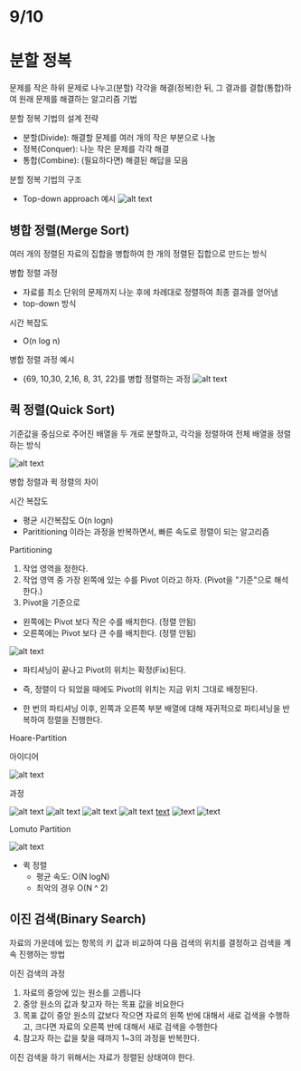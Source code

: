 # 9/10

# 분할 정복

문제를 작은 하위 문제로 나누고(분할) 각각을 해결(정복)한 뒤, 그 결과를 결합(통합)하여 원래 문제를 해결하는 알고리즘 기법

분할 정복 기법의 설계 전략

- 분할(Divide): 해결할 문제를 여러 개의 작은 부분으로 나눔
- 정복(Conquer): 나눈 작은 문제를 각각 해결
- 통합(Combine): (필요하다면) 해결된 해답을 모음

분할 정복 기법의 구조

- Top-down approach 예시
![alt text](<images/스크린샷 2025-09-10 091150.png>)

## 병합 정렬(Merge Sort)

여러 개의 정렬된 자료의 집합을 병합하여 한 개의 정렬된 집합으로 만드는 방식

병합 정렬 과정

- 자료를 최소 단위의 문제까지 나눈 후에 차례대로 정렬하여 최종 결과를 얻어냄
- top-down 방식

시간 복잡도

- O(n log n)

병합 정렬 과정 예시

- {69, 10,30, 2,16, 8, 31, 22}를 병합 정렬하는 과정
![alt text](<images/스크린샷 2025-09-10 091815.png>)

## 퀵 정렬(Quick Sort)

기준값을 중심으로 주어진 배열을 두 개로 분할하고, 각각을 정렬하여 전체 배열을 정렬하는 방식

![alt text](<images/스크린샷 2025-09-10 091815.png>)

병합 정렬과 퀵 정렬의 차이

시간 복잡도

- 평균 시간복잡도 O(n logn)
- Parititioning 이라는 과정을 반복하면서, 빠른 속도로 정렬이 되는 알고리즘

Partitioning

1. 작업 영역을 정한다.
2. 작업 영역 중 가장 왼쪽에 있는 수를 Pivot 이라고 하자. (Pivot을 "기준"으로 해석한다.)
3. Pivot을 기준으로

- 왼쪽에는 Pivot 보다 작은 수를 배치한다. (정렬 안됨)
- 오른쪽에는 Pivot 보다 큰 수를 배치한다. (정렬 안됨)

![alt text](<images/스크린샷 2025-09-10 111329.png>)

- 파티셔닝이 끝나고 Pivot의 위치는 확정(Fix)된다.
- 즉, 정렬이 다 되었을 때에도 Pivot의 위치는 지금 위치 그대로 배정된다.

- 한 번의 파티셔닝 이후, 왼쪽과 오른쪽 부분 배열에 대해 재귀적으로 파티셔닝을 반복하여 정렬을 진행한다.

Hoare-Partition

아이디어

![alt text](<images/스크린샷 2025-09-10 111506.png>)

과정

![alt text](<images/스크린샷 2025-09-10 111739.png>) ![alt text](<images/스크린샷 2025-09-10 111816.png>) ![alt text](<images/스크린샷 2025-09-10 111826.png>) ![alt text](<images/스크린샷 2025-09-10 111840.png>) [text](9_10.md) ![text](<images/스크린샷 2025-09-10 112346.png>) ![text](<images/스크린샷 2025-09-10 112355.png>)

Lomuto Partition

![alt text](<images/스크린샷 2025-09-10 112716.png>)

- 퀵 정렬
  - 평균 속도: O(N logN)
  - 최악의 경우 O(N ^ 2)

## 이진 검색(Binary Search)

자료의 가운데에 있는 항목의 키 값과 비교하여 다음 검색의 위치를 결정하고 검색을 계속 진행하는 방법

이진 검색의 과정

1. 자료의 중앙에 있는 원소를 고릅니다
2. 중앙 원소의 값과 찾고자 하는 목표 값을 비요한다
3. 목표 값이 중앙 원소의 값보다 작으면 자료의 왼쪽 반에 대해서 새로 검색을 수행하고, 크다면 자료의 오른쪽 반에 대해서 새로 검색을 수행한다
4. 참고자 하는 값을 찾을 때까지 1~3의 과정을 반복한다.

이진 검색을 하기 위해서는 자료가 정렬된 상태여야 한다.
